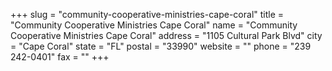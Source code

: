 +++
slug = "community-cooperative-ministries-cape-coral"
title = "Community Cooperative Ministries Cape Coral"
name = "Community Cooperative Ministries Cape Coral"
address = "1105 Cultural Park Blvd"
city = "Cape Coral"
state = "FL"
postal = "33990"
website = ""
phone = "239 242-0401"
fax = ""
+++
